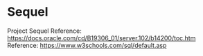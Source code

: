 # Sequel
Project Sequel
Reference: https://docs.oracle.com/cd/B19306_01/server.102/b14200/toc.htm <br>
Reference: https://www.w3schools.com/sql/default.asp
